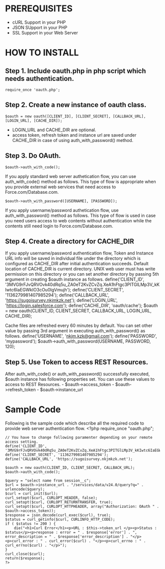 PREREQUISITES
==============
- cURL Support in your PHP
- JSON SUpport in your PHP
- SSL Support in your Web Server

HOW TO INSTALL
==============
Step 1. Include oauth.php in php script which needs authentication.
-------------------------------------------------------------------
    require_once 'oauth.php';

Step 2. Create a new instance of oauth class.
---------------------------------------------
    $oauth = new oauth([CLIENT_ID], [CLIENT_SECRET], [CALLBACK_URL], [LOGIN_URL], [CACHE_DIR]);

- LOGIN_URL and CACHE_DIR are optional.
- access token, refresh token and instance url are saved under CACHE_DIR in case of using auth_with_password() method.

Step 3. Do OAuth. 
------------------------------------------------------------------------------------------------------
    $oauth->auth_with_code();
If you apply standard web server authetication flow, you can use auth_with_code() method as follows.
This type of flow is appropriate when you provide external web services that need access to Force.com/Database.com.

    $oauth->auth_with_password([USERNAME], [PASSWORD]);
If you apply username/password authetication flow, use auth_with_password() method as follows.
This type of flow is used in case you need users access to web contents without authentication while the contents still need login to Force.com/Database.com.

Step 4. Create a directory for CACHE_DIR
----------------------------------------------------------------
If you apply username/password authentication flow, Token and Instance URL info will be saved in individual file under the directory which is configured as CACHE_DIR after initial authentication succeeds.
Default location of CACHE_DIR is current directory.
UNIX web user must has write permission on this directory or you can set another directory by passing 5th argument in creating $oauth instance as follows.
    define('CLIENT_ID', '3MVG9rFJvQRVOvk40dRq5u_ZA0eT2KvZCvZq.XeA1hFtgc3PITGlLMp3V_kKIwtc6IaEGWkIO3cOu0IgVmujh');
    define('CLIENT_SECRET', '1136279981407985294');
    define('CALLBACK_URL', 'https://sugoisurvey.nkjmkzk.net');
    define('LOGIN_URL', 'https://login.salesforce.com');
    define('CACHE_DIR', 'oauth/cache');
    $oauth = new oauth(CLIENT_ID, CLIENT_SECRET, CALLBACK_URL, LOGIN_URL, CACHE_DIR);

Cache files are refreshed every 60 minutes by default.
You can set other value by passing 3rd argument in executing auth_with_password() as follows.
    define('USERNAME', 'nkjm.kzk@gmail.com');
    define('PASSWORD', 'mypassword');
    $oauth->auth_with_password(USERNAME, PASSWORD, 120);

Step 5. Use Token to access REST Resources.
-----------------------------------------------
After auth_with_code() or auth_with_password() successfully executed, $oauth instance has following properties set.
You can use these values to access to REST Resources.
    - $oauth->access_token
    - $oauth->refresh_token
    - $oauth->instance_url

Sample Code
===========
Following is the sample code which describe all the required code to provide web server authentication flow.
    <?php
    require_once "oauth.php";

    // You have to change following paramenter depending on your remote access setting.
    define('CLIENT_ID', '3MVG9rFJvQRVOvk40dRq5u_ZA0eT2KvZCvZq.XeA1hFtgc3PITGlLMp3V_kKIwtc6IaEGWkIO3cOu0IgVmujh');
    define('CLIENT_SECRET', '1136279981407985294');
    define('CALLBACK_URL', 'https://sugoisurvey.nkjmkzk.net');

    $oauth = new oauth(CLIENT_ID, CLIENT_SECRET, CALLBACK_URL);
    $oauth->auth_with_code();
    
    $query = "select name from session__c";
    $url = $oauth->instance_url . "/services/data/v24.0/query?q=" . urlencode($query);
    $curl = curl_init($url);
    curl_setopt($curl, CURLOPT_HEADER, false);
    curl_setopt($curl, CURLOPT_RETURNTRANSFER, true);
    curl_setopt($curl, CURLOPT_HTTPHEADER, array("Authorization: OAuth " . $oauth->access_token));
    $response = json_decode(curl_exec($curl), true);
    $status = curl_getinfo($curl, CURLINFO_HTTP_CODE);
    if ( $status != 200 ) {
        die("<h1>Curl Error</h1><p>URL : $this->token_url </p><p>Status : $status</p><p>response : error = " . $response['error'] . ", error_description = " . $response['error_description'] . "</p><p>curl_error : " . curl_error($curl) . "</p><p>curl_errno : " . curl_errno($curl) . "</p>");
    }
    curl_close($curl);
    return($response);
    ?>
